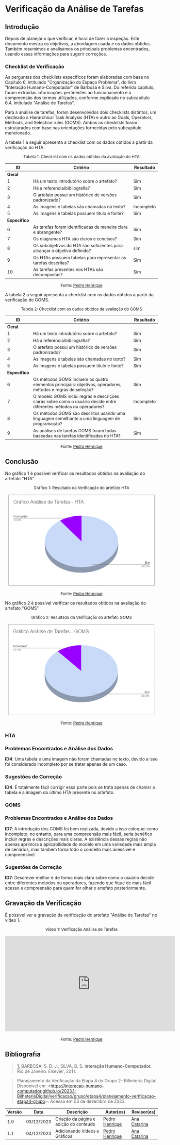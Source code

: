 # Verificação da Análise de Tarefas

## Introdução

Depois de planejar o que verificar, é hora de fazer a inspeção. Este documento mostra os objetivos, a abordagem usada e os dados obtidos. Também resumimos e analisamos os principais problemas encontrados, usando essas informações para sugerir correções.

### Checklist de Verificação

As perguntas dos checklists específicos foram elaboradas com base no Capítulo 6, intitulado "Organização do Espaço Problema", do livro "Interação Humano-Computador" de Barbosa e Silva. Do referido capítulo, foram extraídas informações pertinentes ao funcionamento e à compreensão dos termos utilizados, conforme explicado no subcapítulo 6.4, intitulado "Análise de Tarefas".

Para a análise de tarefas, foram desenvolvidos dois checklists distintos, um destinado à Hierarchical Task Analysis (HTA) e outro ao Goals, Operators, Methods, and Selection rules (GOMS). Ambos os checklists foram estruturados com base nas orientações fornecidas pelo subcapítulo mencionado.

A tabela 1 a seguir apresenta a checklist com os dados obtidos a partir da verificação do HTA. 

<center>
<font size="2"><p style="text-align: center">Tabela 1: Checklist com os dados obtidos da avaliação do HTA</p></font>

| ID  | Critério                                                                                                   | Resultado |
| --- | ---------------------------------------------------------------------------------------------------------- | --------- |
|**Geral**        |                                                                                                |           |
| 1   | Há um texto introdutório sobre o artefato?                                                                 |    Sim       |
| 2   | Há a referencia/bibliografia?                                                                              |    Sim       |
| 3   | O artefato possui um histórico de versões padronizado?                                                     |    Sim       |
| 4   | As imagens e tabelas são chamadas no texto?                                                                |    Incompleto       |
| 5   | As imagens e tabelas possuem titulo e fonte?                                                               |    Sim       |
|**Específico**  |                                                                                                 |           |
| 6   | As tarefas foram identificadas de maneira clara e abrangente?                                              |    Sim         |
| 7   | Os diagramas HTA são claros e concisos?                                                                    |    Sim       |
| 8   | Os subobjetivos do HTA são suficientes para alcançar o objetivo definido?                                  |    sim       |
| 9   | Os HTAs possuem tabelas para representar as tarefas descritas?                                             |    Sim       |
| 10  | As tarefas presentes nos HTAs são decompostas?                                                             |    Sim       |

<font size="2"><p style="text-align: center">Fonte: [Pedro Henrique](https://github.com/pedro-hsf) </p></font>
</center>

A tabela 2 a seguir apresenta a checklist com os dados obtidos a partir da verificação do GOMS. 

<center>
<font size="2"><p style="text-align: center">Tabela 2: Checklist com os dados obtidos da avaliação do GOMS</p></font>

| ID  | Critério                                                                                                   | Resultado |
| --- | ---------------------------------------------------------------------------------------------------------- | --------- |
|**Geral**        |                                                                                                |           |
| 1   | Há um texto introdutório sobre o artefato?                                                                 |Sim           |
| 2   | Há a referencia/bibliografia?                                                                              | Sim          |
| 3   | O artefato possui um histórico de versões padronizado?                                                     |  Sim         |
| 4   | As imagens e tabelas são chamadas no texto?                                                                |   Sim        |
| 5   | As imagens e tabelas possuem titulo e fonte?                                                               |   Sim        |
|**Específico**  |                                                                                                 |           |
| 6   |  Os métodos GOMS incluem os quatro elementos principais: objetivos, operadores, métodos e regras de seleção?                                                                                                                                                                                                                                                                          |    Sim      |
| 7   |O modelo GOMS inclui regras e descrições claras sobre como o usuário decide entre diferentes métodos ou operadores?                                                                                                                                                                                                                                                                         |  Incompleto         |
| 8   | Os métodos GOMS são descritos usando uma linguagem semelhante a uma linguagem de programação?                                                                                                                                                                                                                                                                     |     Sim      |
| 9   |   As análises de tarefas GOMS foram todas baseadas nas tarefas identificadas no HTA?                                                                                                           |     Sim      |

<font size="2"><p style="text-align: center">Fonte: [Pedro Henrique](https://github.com/pedro-hsf) </p></font>
</center>

## Conclusão

No gráfico 1 é possível verificar os resultados obtidos na avaliação do artefato "HTA"

<center>
<font size="2"><p style="text-align: center">Gráfico 1: Resultado da Verificação do artefato HTA</p></font>

![graficoHTA](../../../assets/verificacao/HTA.png)

<font size="2"><p style="text-align: center">Fonte: [Pedro Henrique](https://github.com/pedro-hsf) </p></font>
</center>

No gráfico 2 é possível verificar os resultados obtidos na avaliação do artefato "GOMS"

<center>
<font size="2"><p style="text-align: center">Gráfico 2: Resultado da Verificação do artefato GOMS</p></font>

![graficoGOMS](../../../assets/verificacao/goms.png)

<font size="2"><p style="text-align: center">Fonte: [Pedro Henrique](https://github.com/pedro-hsf) </p></font>
</center>

### HTA

### Problemas Encontrados e Análise dos Dados

**ID4**: Uma tabela e uma imagem não foram chamadas no texto, devido a isso foi considerado incompleto por se tratar apenas de um caso.

### Sugestões de Correção

**ID4**: É totalmente fácil corrigir essa parte pois se trata apenas de chamar a tabela e a imagem do último HTA presente no artefato.

### GOMS

### Problemas Encontrados e Análise dos Dados

**ID7**: A introdução dos GOMS foi bem realizada, devido a isso coloquei como incompleto; no entanto, para uma compreensão mais fácil, seria benéfico incluir regras e descrições mais claras. A existência dessas regras não apenas aprimora a aplicabilidade do modelo em uma variedade mais ampla de cenários, mas também torna todo o conceito mais acessível e compreensível.

### Sugestões de Correção

**ID7**: Descrever melhor e de forma mais clara sobre como o usuário decide entre diferentes metodos ou operadores, fazendo que fique de mais fácil acesso e compreensão para quem for olhar o artefato posteriormente.



## Gravação da Verificação

É possível ver a gravação da verificação do artefato  "Análise de Tarefas" no vídeo 1.

<center>
<font size="2"><p style="text-align: center">Vídeo 1: Verificação Análise de Tarefas</p></font>

<iframe width="560" height="315" src="https://www.youtube.com/embed/wpOZvQCsYog?si=kMA5F0RHsf3ZVMms" title="YouTube video player" frameborder="0" allow="accelerometer; autoplay; clipboard-write; encrypted-media; gyroscope; picture-in-picture; web-share" allowfullscreen></iframe>

<font size="2"><p style="text-align: center">Fonte: [Pedro Henrique](https://github.com/pedro-hsf) </p></font>
</center>


## Bibliografia

> <a id="REF1" href="#anchor_1">1.</a> BARBOSA, S. D. J.; SILVA, B. S. **Interação Humano-Computador.** Rio de Janeiro: Elsevier, 2011.

> Planejamento da Verificação da Etapa 4 do Grupo 2- Bilheteria Digital. Disponível em: <<https://interacao-humano-computador.github.io/2023.1-BilheteriaDigital/verificacao/grupo/etapa4/planejamento-verificacao-etapa4-grupo>>. Acesso em 03 de dezembro de 2023.


| Versão | Data       | Descrição              | Autor(es)                                        | Revisor(es)                                      |
| ------ | ---------- | ---------------------- | ------------------------------------------------ | ------------------------------------------------ |
| 1.0    | 03/12/2023 | Criação da página e adição do conteúdo     | [Pedro Henrique](https://github.com/pedro-hsf) | [Ana Catarina](https://github.com/an4catarina) |
| 1.1    | 04/12/2023 | Adicionando Vídeos e Gráficos     | [Pedro Henrique](https://github.com/pedro-hsf) | [Ana Catarina](https://github.com/an4catarina) |




